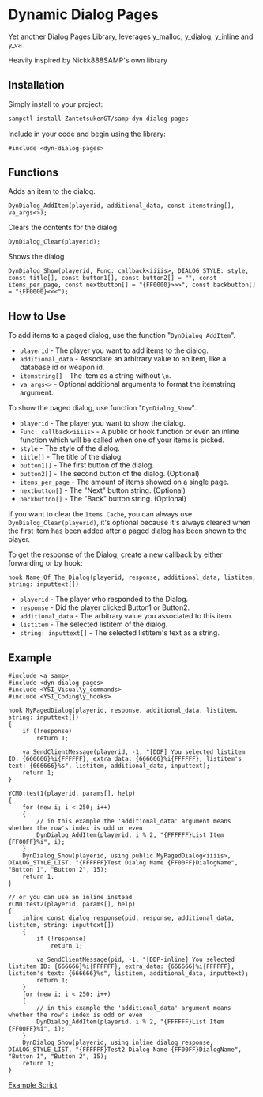 # Dynamic Dialog Pages
Yet another Dialog Pages Library, leverages y_malloc, y_dialog, y_inline and y_va.

Heavily inspired by Nickk888SAMP's own library
## Installation

Simply install to your project:

```bash
sampctl install ZantetsukenGT/samp-dyn-dialog-pages
```

Include in your code and begin using the library:

```pawn
#include <dyn-dialog-pages>
```

## Functions
Adds an item to the dialog.
```pawn
DynDialog_AddItem(playerid, additional_data, const itemstring[], va_args<>);
```
Clears the contents for the dialog.
```pawn
DynDialog_Clear(playerid);
```
Shows the dialog
```pawn
DynDialog_Show(playerid, Func: callback<iiiis>, DIALOG_STYLE: style, const title[], const button1[], const button2[] = "", const items_per_page, const nextbutton[] = "{FF0000}>>>", const backbutton[] = "{FF0000}<<<");
```

## How to Use
To add items to a paged dialog, use the function "```DynDialog_AddItem```".
* ```playerid``` - The player you want to add items to the dialog.
* ```additional_data``` - Associate an arbitrary value to an item, like a database id or weapon id.
* ```itemstring[]``` - The item as a string without ```\n```.
* ```va_args<>``` - Optional additional arguments to format the itemstring argument.

To show the paged dialog, use function "```DynDialog_Show```".
* ```playerid``` - The player you want to show the dialog.
* ```Func: callback<iiiis>``` - A public or hook function or even an inline function which will be called when one of your items is picked.
* ```style``` - The style of the dialog.
* ```title[]``` - The title of the dialog.
* ```button1[]``` - The first button of the dialog.
* ```button2[]``` - The second button of the dialog.  (Optional)
* ```items_per_page``` - The amount of items showed on a single page.
* ```nextbutton[]``` - The "Next" button string. (Optional)
* ```backbutton[]``` - The "Back" button string. (Optional)

If you want to clear the ```Items Cache```, you can always use ```DynDialog_Clear(playerid)```, it's optional because it's always cleared when the first item has been added after a paged dialog has been shown to the player.

To get the response of the Dialog, create a new callback by either forwarding or by hook:

```hook Name_Of_The_Dialog(playerid, response, additional_data, listitem, string: inputtext[])```
* ```playerid``` - The player who responded to the Dialog.
* ```response``` - Did the player clicked Button1 or Button2.
* ```additional_data``` - The arbitrary value you associated to this item.
* ```listitem``` - The selected listitem of the dialog.
* ```string: inputtext[]``` - The selected listitem's text as a string.

## Example
```pawn
#include <a_samp>
#include <dyn-dialog-pages>
#include <YSI_Visual\y_commands>
#include <YSI_Coding\y_hooks>

hook MyPagedDialog(playerid, response, additional_data, listitem, string: inputtext[])
{
	if (!response)
		return 1;

	va_SendClientMessage(playerid, -1, "[DDP] You selected listitem ID: {666666}%i{FFFFFF}, extra_data: {666666}%i{FFFFFF}, listitem's text: {666666}%s", listitem, additional_data, inputtext);
	return 1;
}

YCMD:test1(playerid, params[], help)
{
	for (new i; i < 250; i++)
	{
		// in this example the 'additional_data' argument means whether the row's index is odd or even 
		DynDialog_AddItem(playerid, i % 2, "{FFFFFF}List Item {FF00FF}%i", i);
	}
	DynDialog_Show(playerid, using public MyPagedDialog<iiiis>, DIALOG_STYLE_LIST, "{FFFFFF}Test Dialog Name {FF00FF}DialogName", "Button 1", "Button 2", 15);
	return 1;
}

// or you can use an inline instead
YCMD:test2(playerid, params[], help)
{
	inline const dialog_response(pid, response, additional_data, listitem, string: inputtext[])
	{
		if (!response)
			return 1;

		va_SendClientMessage(pid, -1, "[DDP-inline] You selected listitem ID: {666666}%i{FFFFFF}, extra_data: {666666}%i{FFFFFF}, listitem's text: {666666}%s", listitem, additional_data, inputtext);
		return 1;
	}
	for (new i; i < 250; i++)
	{
		// in this example the 'additional_data' argument means whether the row's index is odd or even 
		DynDialog_AddItem(playerid, i % 2, "{FFFFFF}List Item {FF00FF}%i", i);
	}
	DynDialog_Show(playerid, using inline dialog_response, DIALOG_STYLE_LIST, "{FFFFFF}Test2 Dialog Name {FF00FF}DialogName", "Button 1", "Button 2", 15);
	return 1;
}
```

[Example Script](https://github.com/ZantetsukenGT/samp-dyn-dialog-pages/blob/main/ddp-examples.pwn)
